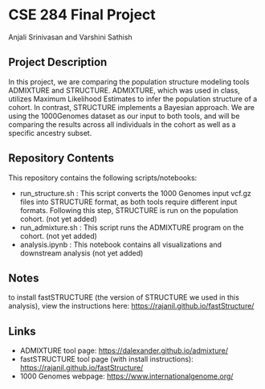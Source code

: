 # CSE 284 Final Project 
Anjali Srinivasan and Varshini Sathish

## Project Description
In this project, we are comparing the population structure modeling tools ADMIXTURE and STRUCTURE. ADMIXTURE, which was used in class, utilizes Maximum Likelihood Estimates to infer the population structure of a cohort. In contrast, STRUCTURE implements a Bayesian approach. We are using the 1000Genomes dataset as our input to both tools, and will be comparing the results across all individuals in the cohort as well as a specific ancestry subset.

## Repository Contents
This repository contains the following scripts/notebooks:

 - run_structure.sh : This script converts the 1000 Genomes input vcf.gz files into STRUCTURE format, as both tools require different input formats. Following this step, STRUCTURE is run on the population cohort. (not yet added)
 - run_admixture.sh : This script runs the ADMIXTURE program on the cohort. (not yet added)
 - analysis.ipynb : This notebook contains all visualizations and downstream analysis (not yet added)

## Notes
to install fastSTRUCTURE (the version of STRUCTURE we used in this analysis), view the instructions here: https://rajanil.github.io/fastStructure/

## Links

- ADMIXTURE tool page: https://dalexander.github.io/admixture/
- fastSTRUCTURE tool page (with install instructions): https://rajanil.github.io/fastStructure/
- 1000 Genomes webpage: https://www.internationalgenome.org/
